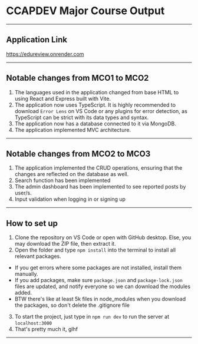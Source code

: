 # CCAPDEV Major Course Output

---
## Application Link
https://edureview.onrender.com

---
## Notable changes from MCO1 to MCO2
1. The languages used in the application changed from base HTML to using React and Express built with Vite.
2. The application now uses TypeScript. It is highly recommended to download `Error Lens` on VS Code or any plugins for error detection, as TypeScript can be strict with its data types and syntax. 
3. The application now has a database connected to it via MongoDB. 
4. The application implemented MVC architecture. 

---
## Notable changes from MCO2 to MCO3
1. The application implemented the CRUD operations, ensuring that the changes are reflected on the database as well.
2. Search function has been implemented
3. The admin dashboard has been implemented to see reported posts by user/s.
4. Input validation when logging in or signing up

---
## How to set up
1. Clone the repository on VS Code or open with GitHub desktop. Else, you may download the ZIP file, then extract it. 
2. Open the folder and type `npm install` into the terminal to install all relevant packages.
  - If you get errors where some packages are not installed, install them manually. 
  - If you add packages, make sure `package.json` and `package-lock.json` files are updated, and notify everyone so we can download the modules added.
  - BTW there's like at least 5k files in node_modules when you download the packages, so don't delete the .gitignore file
3. To start the project, just type in `npm run dev` to run the server at `localhost:3000`
4. That's pretty much it, glhf
---

